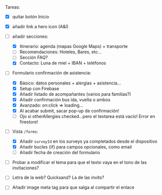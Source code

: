 Tareas:

- [x] quitar botón Inicio
- [x] añadir link a hero icon (A&I)
- [ ] añadir secciones:

  - [x] Itinerario: agenda (mapas Google Maps) + transporte
  - [ ] Recomendaciones: Hoteles, Bares, etc...
  - [ ] Sección FAQ?
  - [x] Contacto: Luna de miel + IBAN + teléfonos

- [ ] Formulario confirmación de asistencia:

  - [x] Básico: datos personales + alergias + asistencia...
  - [x] Setup con Firebase
  - [x] Añadir listado de acompañantes (varios para familias?)
  - [x] Añadir confirmación bus ida, vuelta o ambos
  - [x] Avanzado: on:click => loading...
  - [x] Al acabar submit, sacar pop-up de confirmación!
  - [ ] Ojo si otherAllergies checked...pero el textarea está vacío! Error en firestore!

- [ ] Vista `/forms`:

  - [x] Añadir `surveyId` en los surveys ya completados desde el dispositivo
  - [x] Añadir bucles {if} para campos opcionales, como email
  - [ ] Añadir fecha de creación del formulario

- [ ] Probar a modificar el tema para que el texto vaya en el tono de las invitaciones?
- [ ] Letra de la web? Quicksand? La de las invits?
- [ ] Añadir image meta tag para que salga al compartir el enlace
